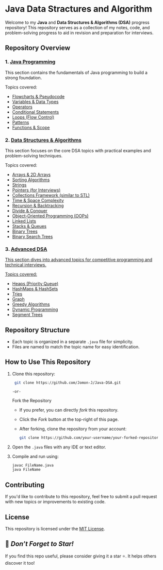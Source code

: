 # Java Data Stractures and Algorithm

Welcome to my **Java** and **Data Structures & Algorithms (DSA)** progress repository! This repository serves as a collection of my notes, code, and problem-solving progress to aid in revision and preparation for interviews.

## Repository Overview

### 1. <a href="https://github.com/Jomon-J/Java-DSA/tree/main/Java%20Programming">Java Programming</a>
This section contains the fundamentals of Java programming to build a strong foundation.

Topics covered:
- <a href="https://github.com/Jomon-J/Java-DSA/tree/main/Java%20Programming/Flowcharts%20%26%20Pseudocode">Flowcharts & Pseudocode</a>
- <a href="">Variables & Data Types</a>
- <a href="">Operators</a>
- <a href="">Conditional Statements</a>
- <a href="">Loops (Flow Control)</a>
- <a href="">Patterns</a>
- <a href="">Functions & Scope</a>

### 2. <a href="https://github.com/Jomon-J/Java-DSA/tree/main/Data%20Structures%20%26%20Algorithms">Data Structures & Algorithms</a>
This section focuses on the core DSA topics with practical examples and problem-solving techniques.

Topics covered:
- <a href="">Arrays & 2D Arrays</a>
- <a href="">Sorting Algorithms</a>
- <a href="">Strings</a>
- <a href="">Pointers (for Interviews)</a>
- <a href="">Collections Framework (similar to STL)</a>
- <a href="">Time & Space Complexity</a>
- <a href="">Recursion & Backtracking</a>
- <a href="">Divide & Conquer</a>
- <a href="">Object-Oriented Programming (OOPs)</a>
- <a href="">Linked Lists</a>
- <a href="">Stacks & Queues</a>
- <a href="">Binary Trees</a>
- <a href="">Binary Search Trees</a>

### 3. <a href="https://github.com/Jomon-J/Java-DSA/tree/main/Advanced%20DSA">Advanced DSA
This section dives into advanced topics for competitive programming and technical interviews.

Topics covered:
- <a href="">Heaps (Priority Queue)</a>
- <a href="">HashMaps & HashSets</a>
- <a href="">Tries</a>
- <a href="">Graph</a>
- <a href="">Greedy Algorithms</a>
- <a href="">Dynamic Programming</a>
- <a href="">Segment Trees</a>

## Repository Structure
- Each topic is organized in a separate `.java` file for simplicity.
- Files are named to match the topic name for easy identification.

## How to Use This Repository
1. Clone this repository:
   ```bash
    git clone https://github.com/Jomon-J/Java-DSA.git
   ```
   `-or-`
   
   Fork the Repository
   - If you prefer, you can directly *fork* this repository.
   - Click the *Fork* button at the top-right of this page.
   - After forking, clone the repository from your account:

     ```bash
     git clone https://github.com/your-username/your-forked-repository.git
     ```
    
3. Open the `.java` files with any IDE or text editor.
4. Compile and run using:
    ```bash
    javac FileName.java
    java FileName
    ```
    
## Contributing
If you'd like to contribute to this repository, feel free to submit a pull request with new topics or improvements to existing code.

## License
This repository is licensed under the <a href="https://github.com/Jomon-J/Java-DSA/blob/main/LICENSE">MIT License</a>.

## 🌟 *Don’t Forget to Star!*
If you find this repo useful, please consider giving it a star ⭐. It helps others discover it too!
